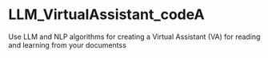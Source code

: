 # LLM_VirtualAssistant_codeA
Use LLM and NLP algorithms for creating a Virtual Assistant (VA) for reading and learning from your documentss
